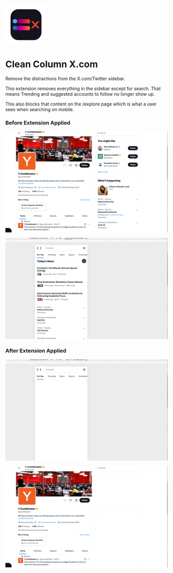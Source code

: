 ![Icon](https://github.com/jeffkeeling/clean-column-xcom/blob/master/chrome-firefox/icons/icon128.png)

# Clean Column X.com

Remove the distractions from the X.com/Twitter sidebar.

This extension removes everything in the sidebar except for search. That means Trending and suggested accounts to follow no longer show up.

This also blocks that content on the /explore page which is what a user sees when searching on mobile.

### Before Extension Applied

![alt text](https://github.com/jeffkeeling/clean-column-xcom/blob/master/screenshots/desktop-before.png 'desktop before extension used')

![alt text](https://github.com/jeffkeeling/clean-column-xcom/blob/master/screenshots/mobile-before.png 'mobile before extension used')

### After Extension Applied

![alt text](https://github.com/jeffkeeling/clean-column-xcom/blob/master/screenshots/mobile-after.png 'mobile after extension used')

![alt text](https://github.com/jeffkeeling/clean-column-xcom/blob/master/screenshots/desktop-after.png 'desktop after extension used')
